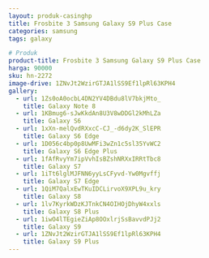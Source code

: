 ```yaml
---
layout: produk-casinghp
title: Frosbite 3 Samsung Galaxy S9 Plus Case
categories: samsung
tags: galaxy

# Produk
product-title: Frosbite 3 Samsung Galaxy S9 Plus Case
harga: 90000
sku: hn-2272
image-drive: 1ZNvJt2WzirGTJA1lSS9Ef1lpRl63KPH4
gallery:
  - url: 1Zs0oA0ocbL4DN2YV4DBdu8lV7bkjMto_
    title: Galaxy Note 8
  - url: 1KBmug6-sJwKkdAn8U3V8wDDGl2kMhLZa
    title: Galaxy S6
  - url: 1xXn-melQvdRXxcC-CJ_-d6dy2K_SlEPR
    title: Galaxy S6 Edge
  - url: 1D056c4bp0p8UwMFi3wZn1c5sl35YvWC2
    title: Galaxy S6 Edge Plus
  - url: 1fAfRvyYm7ipVvhIsBZshNRXxIRRtTbc8
    title: Galaxy S7
  - url: 1iTt6lglMJFNN6yyLsCFyvd-Yw0Mgvffj
    title: Galaxy S7 Edge
  - url: 1QiM7QalxEwTKuIDCLirvoX9XPL9u_kry
    title: Galaxy S8
  - url: 1lv7KyrkWDzKJTnkCN4OIHOjDhyW4xxls
    title: Galaxy S8 Plus
  - url: 1iwO4lTEgieZiAp8OOxlrjSsBavvdPJj2
    title: Galaxy S9
  - url: 1ZNvJt2WzirGTJA1lSS9Ef1lpRl63KPH4
    title: Galaxy S9 Plus
---
```

